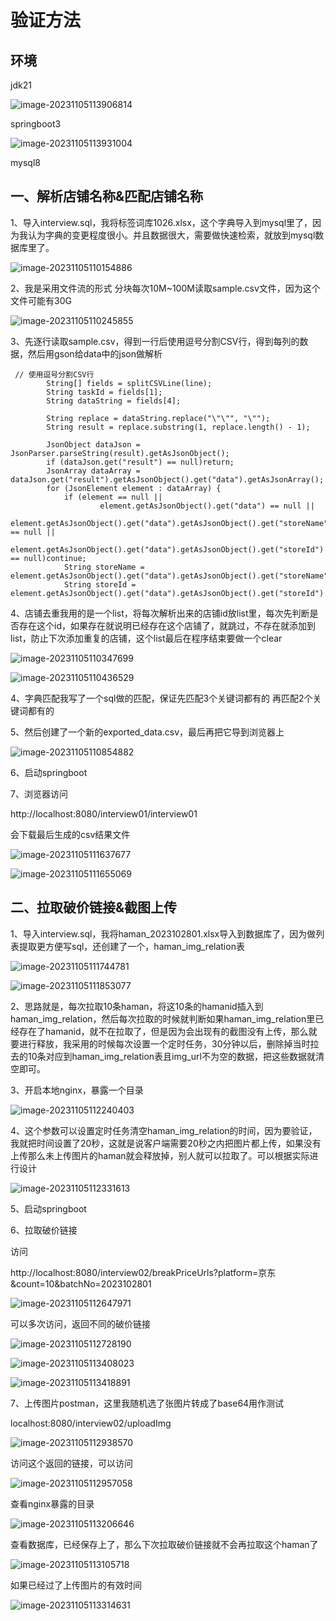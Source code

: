 # 验证方法

## 环境

jdk21

![image-20231105113906814](https://typora-images-1307135242.cos.ap-beijing.myqcloud.com/images/202311051139005.png)

springboot3

![image-20231105113931004](https://typora-images-1307135242.cos.ap-beijing.myqcloud.com/images/202311051139032.png)

mysql8



## 一、解析店铺名称&匹配店铺名称

1、导入interview.sql，我将标签词库1026.xlsx，这个字典导入到mysql里了，因为我认为字典的变更程度很小。并且数据很大，需要做快速检索，就放到mysql数据库里了。

![image-20231105110154886](https://typora-images-1307135242.cos.ap-beijing.myqcloud.com/images/202311051133220.png)

2、我是采用文件流的形式 分块每次10M~100M读取sample.csv文件，因为这个文件可能有30G

![image-20231105110245855](https://typora-images-1307135242.cos.ap-beijing.myqcloud.com/images/202311051133222.png)

3、先逐行读取sample.csv，得到一行后使用逗号分割CSV行，得到每列的数据，然后用gson给data中的json做解析

```
 // 使用逗号分割CSV行
        String[] fields = splitCSVLine(line);
        String taskId = fields[1];
        String dataString = fields[4];

        String replace = dataString.replace("\"\"", "\"");
        String result = replace.substring(1, replace.length() - 1);

        JsonObject dataJson = JsonParser.parseString(result).getAsJsonObject();
        if (dataJson.get("result") == null)return;
        JsonArray dataArray = dataJson.get("result").getAsJsonObject().get("data").getAsJsonArray();
        for (JsonElement element : dataArray) {
            if (element == null ||
                    element.getAsJsonObject().get("data") == null ||
                    element.getAsJsonObject().get("data").getAsJsonObject().get("storeName") == null ||
                    element.getAsJsonObject().get("data").getAsJsonObject().get("storeId") == null)continue;
            String storeName = element.getAsJsonObject().get("data").getAsJsonObject().get("storeName").getAsString();
            String storeId = element.getAsJsonObject().get("data").getAsJsonObject().get("storeId").getAsString();
```

4、店铺去重我用的是一个list，将每次解析出来的店铺id放list里，每次先判断是否存在这个id，如果存在就说明已经存在这个店铺了，就跳过，不存在就添加到list，防止下次添加重复的店铺，这个list最后在程序结束要做一个clear

![image-20231105110347699](https://typora-images-1307135242.cos.ap-beijing.myqcloud.com/images/202311051133223.png)

![image-20231105110436529](https://typora-images-1307135242.cos.ap-beijing.myqcloud.com/images/202311051133224.png)

4、字典匹配我写了一个sql做的匹配，保证先匹配3个关键词都有的 再匹配2个关键词都有的

5、然后创建了一个新的exported_data.csv，最后再把它导到浏览器上

![image-20231105110854882](https://typora-images-1307135242.cos.ap-beijing.myqcloud.com/images/202311051133225.png)

6、启动springboot

7、浏览器访问

http://localhost:8080/interview01/interview01

会下载最后生成的csv结果文件

![image-20231105111637677](https://typora-images-1307135242.cos.ap-beijing.myqcloud.com/images/202311051133226.png)

![image-20231105111655069](https://typora-images-1307135242.cos.ap-beijing.myqcloud.com/images/202311051133228.png)

## 二、拉取破价链接&截图上传

1、导入interview.sql，我将haman_2023102801.xlsx导入到数据库了，因为做列表提取更方便写sql，还创建了一个，haman_img_relation表

![image-20231105111744781](https://typora-images-1307135242.cos.ap-beijing.myqcloud.com/images/202311051133229.png)

![image-20231105111853077](https://typora-images-1307135242.cos.ap-beijing.myqcloud.com/images/202311051133230.png)

2、思路就是，每次拉取10条haman，将这10条的hamanid插入到haman_img_relation，然后每次拉取的时候就判断如果haman_img_relation里已经存在了hamanid，就不在拉取了，但是因为会出现有的截图没有上传，那么就要进行释放，我采用的时候每次设置一个定时任务，30分钟以后，删除掉当时拉去的10条对应到haman_img_relation表且img_url不为空的数据，把这些数据就清空即可。

3、开启本地nginx，暴露一个目录

![image-20231105112240403](https://typora-images-1307135242.cos.ap-beijing.myqcloud.com/images/202311051133231.png)

4、这个参数可以设置定时任务清空haman_img_relation的时间，因为要验证，我就把时间设置了20秒，这就是说客户端需要20秒之内把图片都上传，如果没有上传那么未上传图片的haman就会释放掉，别人就可以拉取了。可以根据实际进行设计

![image-20231105112331613](https://typora-images-1307135242.cos.ap-beijing.myqcloud.com/images/202311051133232.png)

5、启动springboot

6、拉取破价链接

访问

http://localhost:8080/interview02/breakPriceUrls?platform=京东&count=10&batchNo=2023102801

![image-20231105112647971](https://typora-images-1307135242.cos.ap-beijing.myqcloud.com/images/202311051133233.png)

可以多次访问，返回不同的破价链接

![image-20231105112728190](https://typora-images-1307135242.cos.ap-beijing.myqcloud.com/images/202311051133234.png)

![image-20231105113408023](https://typora-images-1307135242.cos.ap-beijing.myqcloud.com/images/202311051134666.png)

![image-20231105113418891](https://typora-images-1307135242.cos.ap-beijing.myqcloud.com/images/202311051134667.png)

7、上传图片postman，这里我随机选了张图片转成了base64用作测试

localhost:8080/interview02/uploadImg

![image-20231105112938570](https://typora-images-1307135242.cos.ap-beijing.myqcloud.com/images/202311051133236.png)

访问这个返回的链接，可以访问

![image-20231105112957058](https://typora-images-1307135242.cos.ap-beijing.myqcloud.com/images/202311051133237.png)

查看nginx暴露的目录

![image-20231105113206646](https://typora-images-1307135242.cos.ap-beijing.myqcloud.com/images/202311051133238.png)

查看数据库，已经保存上了，那么下次拉取破价链接就不会再拉取这个haman了

![image-20231105113105718](https://typora-images-1307135242.cos.ap-beijing.myqcloud.com/images/202311051133239.png)

如果已经过了上传图片的有效时间

![image-20231105113314631](https://typora-images-1307135242.cos.ap-beijing.myqcloud.com/images/202311051133240.png)